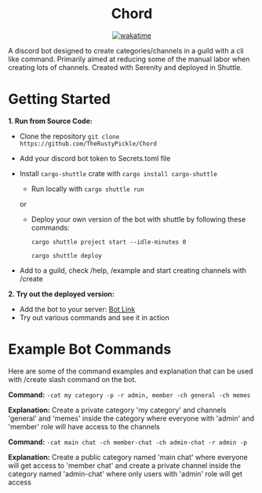 <div align="center"><h1>Chord</h1></div>

<p align=center><a href="https://wakatime.com/badge/user/a56201d4-20a8-4c30-a6d7-2d8bb0e3d23c/project/638a131e-5bee-4e74-8c33-206a525af913"><img src="https://wakatime.com/badge/user/a56201d4-20a8-4c30-a6d7-2d8bb0e3d23c/project/638a131e-5bee-4e74-8c33-206a525af913.svg" alt="wakatime"></a></p>

A discord bot designed to create categories/channels in a guild with a cli like command. Primarily aimed at reducing some of the manual labor when creating lots of channels. Created with Serenity and deployed in Shuttle.

# Getting Started

**1. Run from Source Code:**

* Clone the repository
`
git clone https://github.com/TheRustyPickle/Chord
`
* Add your discord bot token to Secrets.toml file
* Install `cargo-shuttle` crate with
`
cargo install cargo-shuttle
`
  * Run locally with `cargo shuttle run`

  or

  * Deploy your own version of the bot with shuttle by following these commands:

    `cargo shuttle project start --idle-minutes 0`

    `cargo shuttle deploy`

* Add to a guild, check /help, /example and start creating channels with /create

**2. Try out the deployed version:**

* Add the bot to your server: [Bot Link](https://discord.com/api/oauth2/authorize?client_id=1041391133118451813&permissions=8&scope=bot)
* Try out various commands and see it in action

# Example Bot Commands

Here are some of the command examples and explanation that can be used with /create slash command on the bot.

**Command:** `-cat my category -p -r admin, member -ch general -ch memes`

**Explanation:** Create a private category 'my category' and channels 'general' and 'memes' inside the category where everyone with 'admin' and 'member' role will have access to the channels

**Command:** `-cat main chat -ch member-chat -ch admin-chat -r admin -p`

**Explanation:** Create a public category named 'main chat' where everyone will get access to 'member chat' and create a private channel inside the category named 'admin-chat' where only users with 'admin' role will get access
